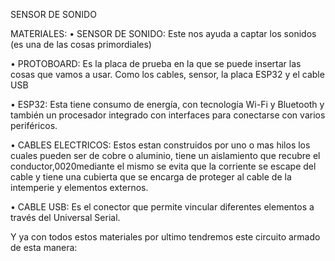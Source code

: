 SENSOR DE SONIDO

MATERIALES: 
•	SENSOR DE SONIDO: Este nos ayuda a captar los sonidos (es una de las cosas primordiales)




•	PROTOBOARD: Es la placa de prueba en la que se puede insertar las cosas que vamos a usar. Como los cables, sensor, la placa ESP32 y el cable USB 

•	ESP32: Esta tiene consumo de energía, con tecnología Wi-Fi y Bluetooth y también un procesador integrado con interfaces para conectarse con varios periféricos.

 
•	CABLES ELECTRICOS: Estos estan construidos por uno o mas hilos los cuales pueden ser de cobre o aluminio, tiene un aislamiento que recubre el conductor,0020mediante el mismo se evita que la corriente se escape del cable y tiene una cubierta que se encarga de proteger al cable de la intemperie y elementos externos.
 

•	CABLE USB: Es el conector que permite vincular diferentes elementos a través del Universal Serial.
 


Y ya con todos estos materiales por ultimo tendremos este circuito armado de esta manera: 
